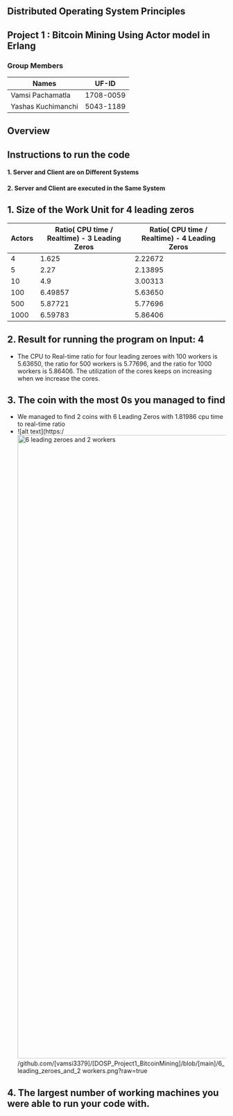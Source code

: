 ## Distributed Operating System Principles
## Project 1 : Bitcoin Mining Using Actor model in Erlang

### Group Members
| Names | UF-ID |
| ------ | ------ |
| Vamsi Pachamatla | 1708-0059 |
| Yashas Kuchimanchi | 5043-1189 |

## Overview



## Instructions to run the code

#### 1. Server and Client are on Different Systems

#### 2. Server and Client are executed in the Same System 


## 
## 1. Size of the Work Unit for 4 leading zeros

| Actors | Ratio( CPU time / Realtime) - 3 Leading Zeros | Ratio( CPU time / Realtime) - 4 Leading Zeros |
| ------ | ------ | ------ |
| 4 | 1.625 | 2.22672 |
| 5 | 2.27 | 2.13895 |
| 10 | 4.9 | 3.00313 |
| 100 | 6.49857 | 5.63650 |
| 500 | 5.87721 | 5.77696 |
| 1000 | 6.59783 | 5.86406  |

## 2. Result for running the program on Input: 4

- The CPU to Real-time ratio for four leading zeroes with 100 workers is 5.63650, the ratio for 500 workers is 5.77696, and the ratio for 1000 workers is 5.86406. The utilization of the cores keeps on increasing when we increase the cores.

## 3. The coin with the most 0s you managed to find
- We managed to find 2 coins with 6 Leading Zeros with 1.81986 cpu time to real-time ratio 
- ![alt text](https:/<img width="1438" alt="6 leading zeroes and 2 workers" src="https://user-images.githubusercontent.com/48962308/192126342-19974a04-26f7-4265-aeee-338aa9e729df.png">
/github.com/[vamsi3379]/[DOSP_Project1_BitcoinMining]/blob/[main]/6_leading_zeroes_and_2 workers.png?raw=true
## 4. The largest number of working machines you were able to run your code with.
